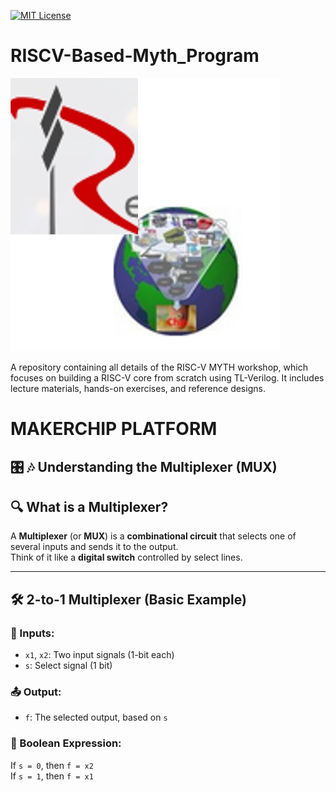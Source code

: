 
[![MIT License](https://img.shields.io/badge/License-MIT-green.svg)](https://choosealicense.com/licenses/mit/)

# RISCV-Based-Myth_Program

![image alt](https://github.com/RitikMehta10/riscv_myth/blob/3b4daf4675abc2c22540f61e924c69cecde43bad/image.png)


A repository containing all details of the RISC-V MYTH workshop, which focuses on building a RISC-V core from scratch using TL-Verilog. It includes lecture materials, hands-on exercises, and reference designs.

# MAKERCHIP PLATFORM

## 🎛️ 🎶 Understanding the Multiplexer (MUX)

## 🔍 What is a Multiplexer?

A **Multiplexer** (or **MUX**) is a **combinational circuit** that selects one of several inputs and sends it to the output.  
Think of it like a **digital switch** controlled by select lines.

---

## 🛠️ 2-to-1 Multiplexer (Basic Example)

### 🔌 Inputs:
- `x1`, `x2`: Two input signals (1-bit each)  
- `s`: Select signal (1 bit)

### 📤 Output:
- `f`: The selected output, based on `s`

### 🧮 Boolean Expression:
If `s = 0`, then `f = x2`  
If `s = 1`, then `f = x1`
